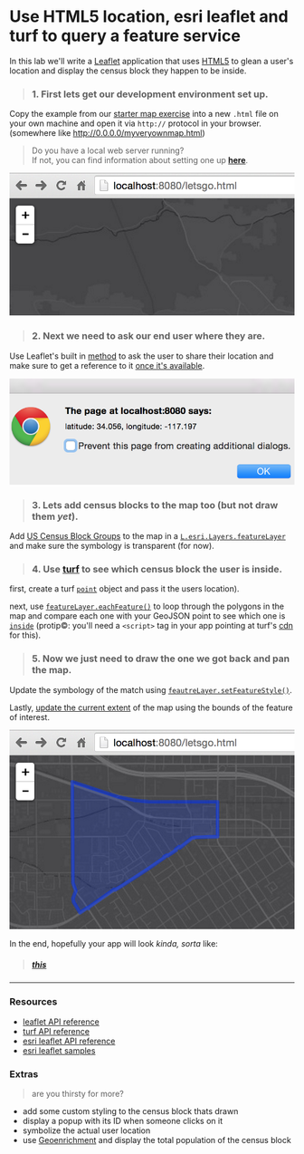 # Use HTML5 location, esri leaflet and turf to query a feature service

In this lab we'll write a [Leaflet](https://leafletjs.com) application that uses [HTML5](https://developer.mozilla.org/en-US/docs/Web/Guide/HTML/HTML5) to glean a user's location and display the census block they happen to be inside.

> ### 1. First lets get our development environment set up.

Copy the example from our [starter map exercise](build_starter_map_leaflet.md) into a new `.html` file on your own machine and open it via `http://` protocol in your browser. (somewhere like http://0.0.0.0/myveryownmap.html)

> Do you have a local web server running?<br>
> If not, you can find information about setting one up [**here**](https://gist.github.com/jgravois/5e73b56fa7756fd00b89).

![step-1](./html5_query_step_1_leaflet.png)

> ### 2. Next we need to ask our end user where they are.

Use Leaflet's built in [method](http://leafletjs.com/reference.html#map-set-methods) to ask the user to share their location and make sure to get a reference to it [once it's available](http://leafletjs.com/reference.html#map-events).

![step-2](./html5_query_step_2.png)

> ### 3. Lets add census blocks to the map too (but not draw them *yet*).

Add [US Census Block Groups](http://sampleserver6.arcgisonline.com/arcgis/rest/services/Census/MapServer/1) to the map in a [`L.esri.Layers.featureLayer`](http://esri.github.io/esri-leaflet/api-reference/layers/feature-layer.html) and make sure the symbology is transparent (for now).

> ### 4. Use [turf](http://turfjs.org/) to see which census block the user is inside.

first, create a turf [`point`](http://turfjs.org/static/docs/module-turf_point.html) object and pass it the users location).

next, use [`featureLayer.eachFeature()`](http://esri.github.io/esri-leaflet/api-reference/layers/feature-layer.html) to loop through the polygons in the map and compare each one with your GeoJSON point to see which one is [`inside`](http://turfjs.org/static/docs/module-turf_inside.html) (protip:copyright:: you'll need a `<script>` tag in your app pointing at turf's [cdn](http://turfjs.org/) for this).

> ### 5. Now we just need to draw the one we got back and pan the map.

Update the symbology of the match using [`feautreLayer.setFeatureStyle()`](http://esri.github.io/esri-leaflet/api-reference/layers/feature-layer.html).

Lastly, [update the current extent](http://leafletjs.com/reference.html#map-fitbounds) of the map using the bounds of the feature of interest.

![step-4](./html5_query_step_4_leaflet.png)

In the end, hopefully your app will look *kinda, sorta* like:

> ##### [**this**](http://bl.ocks.org/jgravois/89a3781d01b2bf747cef)

---
### Resources

* [leaflet API reference](http://leafletjs.com/reference.html)
* [turf API reference](http://turfjs.org/static/docs/)
* [esri leaflet API reference](http://esri.github.io/esri-leaflet/api-reference/)
* [esri leaflet samples](http://esri.github.io/esri-leaflet/examples/)

### Extras
> are you thirsty for more?

* add some custom styling to the census block thats drawn
* display a popup with its ID when someone clicks on it
* symbolize the actual user location
* use [Geoenrichment](https://developers.arcgis.com/en/features/geo-enrichment/) and display the total population of the census block
